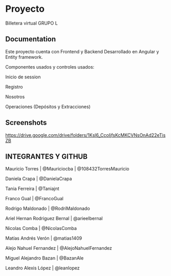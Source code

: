 # Proyecto

Billetera virtual GRUPO L 


## Documentation

Este proyecto cuenta con Frontend  y Backend
Desarrollado en Angular y Entity framework.

Componentes usados y controles usados:

Inicio de session

Registro

Nosotros 

Operaciones (Depósitos y Extracciones)

## Screenshots

https://drive.google.com/drive/folders/1Ksl6_CcoIjfsKcMKCVNsOnAd22eTisZB


## INTEGRANTES Y GITHUB

Mauricio Torres | @Mauriciocba | @108432TorresMauricio

Daniela Crapa | @DanielaCrapa

Tania Ferreira | @Taniajnt

Franco Gual | @FrancoGual

Rodrigo Maldonado | @RodriMaldonado

Ariel Hernan Rodriguez Bernal | @arieelbernal

Nicolas Comba | @NicolasComba

Matías Andrés Verón | @matias1409

Alejo Nahuel Fernandez | @AlejoNahuelFernandez

Miguel Alejandro Bazan | @BazanAle

Leandro Alexis López | @leanlopez

